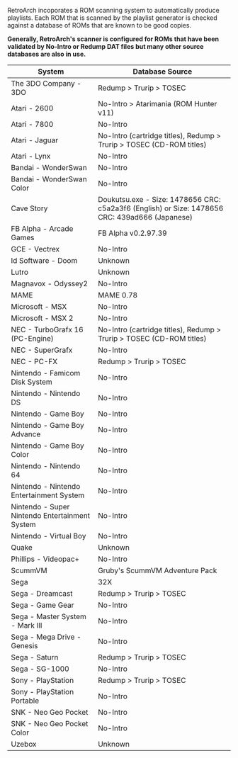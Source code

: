
RetroArch incoporates a ROM scanning system to automatically produce playlists. Each ROM that is scanned by the playlist generator is checked against a database of ROMs that are known to be good copies.

**Generally, RetroArch's scanner is configured for ROMs that have been validated by No-Intro or Redump DAT files but many other source databases are also in use.**

|System|Database Source|
|----|---|
|The 3DO Company - 3DO|Redump > Trurip > TOSEC|
|Atari - 2600|No-Intro > Atarimania (ROM Hunter v11)|
|Atari - 7800|No-Intro|
|Atari - Jaguar| No-Intro (cartridge titles), Redump > Trurip > TOSEC (CD-ROM titles)|
|Atari - Lynx|No-Intro|
|Bandai - WonderSwan|No-Intro|
|Bandai - WonderSwan Color|No-Intro|
|Cave Story|Doukutsu.exe - Size: 1478656 CRC: c5a2a3f6 (English) or Size: 1478656 CRC: 439ad666 (Japanese)|
|FB Alpha - Arcade Games|FB Alpha v0.2.97.39|
|GCE - Vectrex|No-Intro|
|Id Software - Doom|Unknown|
|Lutro|Unknown|
|Magnavox - Odyssey2|No-Intro|
|MAME|MAME 0.78|
|Microsoft - MSX|No-Intro
|Microsoft - MSX 2|No-Intro|
|NEC - TurboGrafx 16 (PC-Engine)|No-Intro (cartridge titles), Redump > Trurip > TOSEC (CD-ROM titles)|
|NEC - SuperGrafx|No-Intro|
|NEC - PC-FX|Redump > Trurip > TOSEC|
|Nintendo - Famicom Disk System|No-Intro|
|Nintendo - Nintendo DS|No-Intro|
|Nintendo - Game Boy|No-Intro|
|Nintendo - Game Boy Advance|No-Intro|
|Nintendo - Game Boy Color|No-Intro|
|Nintendo - Nintendo 64|No-Intro|
|Nintendo - Nintendo Entertainment System|No-Intro|
|Nintendo - Super Nintendo Entertainment System|No-Intro|
|Nintendo - Virtual Boy|No-Intro|
|Quake|Unknown|
|Phillips - Videopac+|No-Intro|
|ScummVM|Gruby's ScummVM Adventure Pack|
|Sega|32X|No-Intro|
|Sega - Dreamcast|Redump > Trurip > TOSEC
|Sega - Game Gear|No-Intro|
|Sega - Master System - Mark III|No-Intro|
|Sega - Mega Drive - Genesis|No-Intro|
|Sega - Saturn|Redump > Trurip > TOSEC|
|Sega - SG-1000|No-Intro|
|Sony - PlayStation|Redump > Trurip > TOSEC|
|Sony - PlayStation Portable|No-Intro|
|SNK - Neo Geo Pocket|No-Intro|
|SNK - Neo Geo Pocket Color|No-Intro|
|Uzebox|Unknown|
